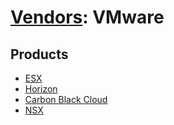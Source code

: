 # [Vendors](README.md): VMware

## Products

- [ESX](../products/6a1d68fe-a6e0-40f3-b46f-126e92ceeb7d.md)
- [Horizon](../products/30e76023-289c-40f2-a9a4-7ce4677a5e7d.md)
- [Carbon Black Cloud](../products/f9cea291-9030-4e41-9836-6dd9274d6df4.md)
- [NSX](../products/acc19092-f1ce-4641-a4db-530a55418c1d.md)
